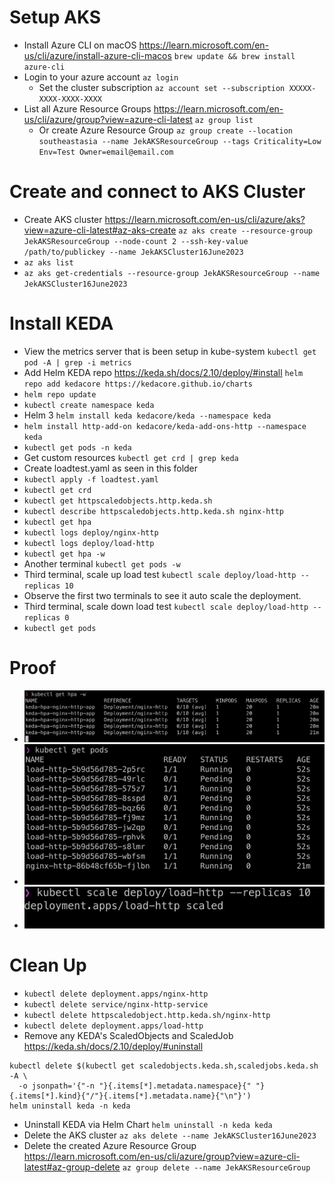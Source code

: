 # Setup AKS
- Install Azure CLI on macOS  https://learn.microsoft.com/en-us/cli/azure/install-azure-cli-macos `brew update && brew install azure-cli`
- Login to your azure account `az login`
    - Set the cluster subscription `az account set --subscription XXXXX-XXXX-XXXX-XXXX`
- List all Azure Resource Groups https://learn.microsoft.com/en-us/cli/azure/group?view=azure-cli-latest `az group list`
    - Or create Azure Resource Group `az group create --location southeastasia --name JekAKSResourceGroup --tags Criticality=Low Env=Test Owner=email@email.com`

# Create and connect to AKS Cluster
- Create AKS cluster https://learn.microsoft.com/en-us/cli/azure/aks?view=azure-cli-latest#az-aks-create `az aks create --resource-group JekAKSResourceGroup --node-count 2 --ssh-key-value /path/to/publickey --name JekAKSCluster16June2023`
- `az aks list`
- `az aks get-credentials --resource-group JekAKSResourceGroup --name JekAKSCluster16June2023` 

# Install KEDA
- View the metrics server that is been setup in kube-system `kubectl get pod -A | grep -i metrics`
- Add Helm KEDA repo https://keda.sh/docs/2.10/deploy/#install `helm repo add kedacore https://kedacore.github.io/charts`
- `helm repo update`
- `kubectl create namespace keda`
- Helm 3 `helm install keda kedacore/keda --namespace keda`
- `helm install http-add-on kedacore/keda-add-ons-http --namespace keda`
- `kubectl get pods -n keda`
- Get custom resources `kubectl get crd | grep keda` 
- Create loadtest.yaml as seen in this folder
- `kubectl apply -f loadtest.yaml`
- `kubectl get crd`
- `kubectl get httpscaledobjects.http.keda.sh`
- `kubectl describe httpscaledobjects.http.keda.sh nginx-http`
- `kubectl get hpa`
- `kubectl logs deploy/nginx-http`
- `kubectl logs deploy/load-http`
- `kubectl get hpa -w`
- Another terminal `kubectl get pods -w`
- Third terminal, scale up load test `kubectl scale deploy/load-http --replicas 10`
- Observe the first two terminals to see it auto scale the deployment.
- Third terminal, scale down load test `kubectl scale deploy/load-http --replicas 0`
- `kubectl get pods`

# Proof
- ![](1.png)
- ![](2.png)
- ![](3.png)

# Clean Up
- `kubectl delete deployment.apps/nginx-http`
- `kubectl delete service/nginx-http-service`
- `kubectl delete httpscaledobject.http.keda.sh/nginx-http`
- `kubectl delete deployment.apps/load-http`
- Remove any KEDA's ScaledObjects and ScaledJob https://keda.sh/docs/2.10/deploy/#uninstall
```
kubectl delete $(kubectl get scaledobjects.keda.sh,scaledjobs.keda.sh -A \
  -o jsonpath='{"-n "}{.items[*].metadata.namespace}{" "}{.items[*].kind}{"/"}{.items[*].metadata.name}{"\n"}')
helm uninstall keda -n keda
```
- Uninstall KEDA via Helm Chart `helm uninstall -n keda keda`
- Delete the AKS cluster `az aks delete --name JekAKSCluster16June2023`
- Delete the created Azure Resource Group https://learn.microsoft.com/en-us/cli/azure/group?view=azure-cli-latest#az-group-delete `az group delete --name JekAKSResourceGroup`